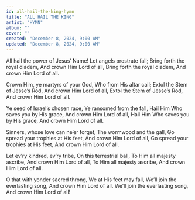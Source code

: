 ```yaml
---
id: all-hail-the-king-hymn
title: "ALL HAIL THE KING"
artist: "HYMN"
album: ""
cover: ""
created: "December 8, 2024, 9:00 AM"
updated: "December 8, 2024, 9:00 AM"
---
```


All hail the power of Jesus’ Name!
Let angels prostrate fall;
Bring forth the royal diadem,
And crown Him Lord of all,
Bring forth the royal diadem,
And crown Him Lord of all.


Crown Him, ye martyrs of your God,
Who from His altar call;
Extol the Stem of Jesse’s Rod,
And crown Him Lord of all,
Extol the Stem of Jesse’s Rod,
And crown Him Lord of all.


Ye seed of Israel’s chosen race,
Ye ransomed from the fall,
Hail Him Who saves you by His grace,
And crown Him Lord of all,
Hail Him Who saves you by His grace,
And crown Him Lord of all.


Sinners, whose love can ne’er forget,
The wormwood and the gall,
Go spread your trophies at His feet,
And crown Him Lord of all,
Go spread your trophies at His feet,
And crown Him Lord of all.


Let ev’ry kindred, ev’ry tribe,
On this terrestrial ball,
To Him all majesty ascribe,
And crown Him Lord of all,
To Him all majesty ascribe,
And crown Him Lord of all.


O that with yonder sacred throng,
We at His feet may fall,
We’ll join the everlasting song,
And crown Him Lord of all.
We’ll join the everlasting song,
And crown Him Lord of all!